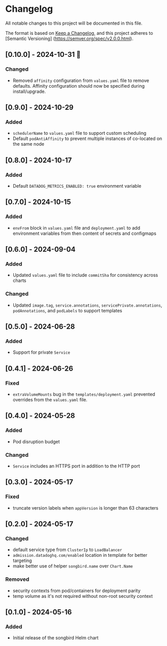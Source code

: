 # Changelog

All notable changes to this project will be documented in this file.

The format is based on [Keep a Changelog](https://keepachangelog.com/en/1.0.0/),
and this project adheres to [Semantic Versioning]
(https://semver.org/spec/v2.0.0.html).

## [0.10.0] - 2024-10-31 :jack_o_lantern:

### Changed

- Removed `affinity` configuration from `values.yaml` file to remove defaults.
  Affinity configuration should now be specified during install/upgrade.

## [0.9.0] - 2024-10-29

### Added

- `schedulerName` to `values.yaml` file to support custom scheduling
- Default `podAntiAffinity` to prevent multiple instances of co-located on the
  same node

## [0.8.0] - 2024-10-17

### Added

- Default `DATADOG_METRICS_ENABLED: true` environment variable

## [0.7.0] - 2024-10-15

### Added

- `envFrom` block in `values.yaml` file and `deployment.yaml` to add environment
  variables from then content of secrets and configmaps

## [0.6.0] - 2024-09-04

### Added

- Updated `values.yaml` file to include `commitSha` for consistency across
  charts

### Changed

- Updated `image.tag`, `service.annotations`, `servicePrivate.annotations`,
  `podAnnotations`, and `podLabels` to support templates

## [0.5.0] - 2024-06-28

### Added

- Support for private `Service`

## [0.4.1] - 2024-06-26

### Fixed

- `extraVolumeMounts` bug in the `templates/deployment.yaml` prevented overrides
from the `values.yaml` file.

## [0.4.0] - 2024-05-28

### Added

- Pod disruption budget

### Changed

- `Service` includes an HTTPS port in addition to the HTTP port

## [0.3.0] - 2024-05-17

### Fixed

- truncate version labels when `appVersion` is longer than 63 characters

## [0.2.0] - 2024-05-17

### Changed

- default service type from `ClusterIp` to `LoadBalancer`
- `admission.datadoghq.com/enabled` location in template for better targeting
- make better use of helper `songbird.name` over `Chart.Name`

### Removed

- security contexts from pod/containers for deployment parity
- temp volume as it's not required without non-root security context

## [0.1.0] - 2024-05-16

### Added

- Initial release of the songbird Helm chart
